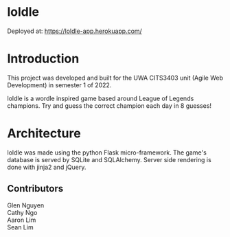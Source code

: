 # loldle
Deployed at: https://loldle-app.herokuapp.com/

# Introduction
This project was developed and built for the UWA CITS3403 unit (Agile Web Development) in semester 1 of 2022.

loldle is a wordle inspired game based around League of Legends champions.
Try and guess the correct champion each day in 8 guesses!

# Architecture
loldle was made using the python Flask micro-framework. The game's database is served by SQLite and SQLAlchemy. Server side rendering is done with jinja2 and jQuery. 

## Contributors
Glen Nguyen  
Cathy Ngo  
Aaron Lim  
Sean Lim   
